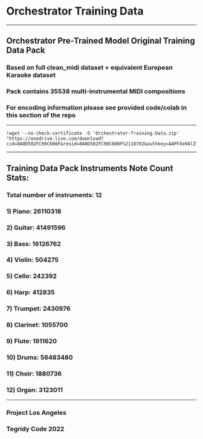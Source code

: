# Orchestrator Training Data

***

## Orchestrator Pre-Trained Model Original Training Data Pack
### Based on full clean_midi dataset + equivalent European Karaoke dataset
### Pack contains 35538 multi-instrumental MIDI compositions
### For encoding information please see provided code/colab in this section of the repo

***

```
!wget --no-check-certificate -O 'Orchestrator-Training-Data.zip' "https://onedrive.live.com/download?cid=8A0D502FC99C608F&resid=8A0D502FC99C608F%2118782&authkey=AAPFXo9AlZTYNGE"
```

***

## Training Data Pack Instruments Note Count Stats:

### Total number of  instruments: 12

### 1) Piano: 26110318
### 2) Guitar: 41491596
### 3) Bass: 16126762
### 4) Violin: 504275
### 5) Cello: 242392
### 6) Harp: 412835
### 7) Trumpet: 2430976
### 8) Clarinet: 1055700
### 9) Flute: 1911620
### 10) Drums: 56483480
### 11) Choir: 1880736
### 12) Organ: 3123011

***

### Project Los Angeles
### Tegridy Code 2022
